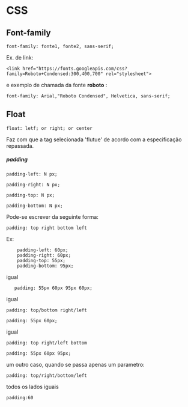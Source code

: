 # CSS
## Font-family

```
font-family: fonte1, fonte2, sans-serif;
```
Ex. de link: 

```
<link href="https://fonts.googleapis.com/css?family=Roboto+Condensed:300,400,700" rel="stylesheet">
```

e exemplo de chamada da fonte **roboto** :

```
font-family: Arial,"Roboto Condensed", Helvetica, sans-serif;
```

## Float

```
float: letf; or right; or center
```

Faz com que a tag selecionada 'flutue' de acordo com a especificação repassada.

##### padding

```
padding-left: N px;
```

```
padding-right: N px;
```

```
padding-top: N px;
```

```
padding-bottom: N px;
```

Pode-se escrever da seguinte forma:

```
padding: top right bottom left
```
Ex:
```
    padding-left: 60px;
    padding-right: 60px;
    padding-top: 55px;
    padding-bottom: 95px; 
 ```
 igual
 ```
    padding: 55px 60px 95px 60px;
```
igual

```
padding: top/bottom right/left
```
```
padding: 55px 60px;
```

igual 

```
padding: top right/left bottom
```
```
padding: 55px 60px 95px;
```

um outro caso, quando se passa apenas um parametro:
```
padding: top/right/bottom/left
```
todos os lados iguais
```
padding:60
```
